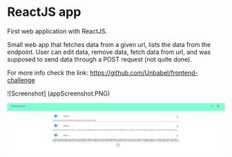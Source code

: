 # ReactJS app

First web application with ReactJS.

Small web app that fetches data from a given url, lists the data from the endpoint.
User can edit data, remove data, fetch data from url, and was supposed to send data through a POST request (not quite done).

For more info check the link: https://github.com/Unbabel/frontend-challenge

![Screenshot] (appScreenshot.PNG)

<img src="/appScreenshot.png" alt="app screenshot"/>

